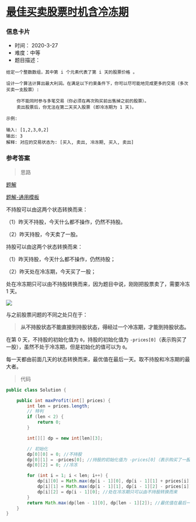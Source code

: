 # [最佳买卖股票时机含冷冻期](https://leetcode-cn.com/problems/best-time-to-buy-and-sell-stock-with-cooldown/)

### 信息卡片

- 时间： 2020-3-27
- 难度：中等
- 题目描述：

```
给定一个整数数组，其中第 i 个元素代表了第 i 天的股票价格 。

设计一个算法计算出最大利润。在满足以下约束条件下，你可以尽可能地完成更多的交易（多次买卖一支股票）:

    你不能同时参与多笔交易（你必须在再次购买前出售掉之前的股票）。
    卖出股票后，你无法在第二天买入股票 (即冷冻期为 1 天)。

示例:

输入: [1,2,3,0,2]
输出: 3 
解释: 对应的交易状态为: [买入, 卖出, 冷冻期, 买入, 卖出]
```



### 参考答案

> 思路

[题解](https://leetcode-cn.com/problems/best-time-to-buy-and-sell-stock-with-cooldown/solution/dong-tai-gui-hua-by-liweiwei1419-5/)

[题解-通用模板](https://leetcode-cn.com/problems/best-time-to-buy-and-sell-stock-with-cooldown/solution/yi-ge-fang-fa-tuan-mie-6-dao-gu-piao-wen-ti-by-lab/)

不持股可以由这两个状态转换而来：

（1）昨天不持股，今天什么都不操作，仍然不持股。

（2）昨天持股，今天卖了一股。

持股可以由这两个状态转换而来：

（1）昨天持股，今天什么都不操作，仍然持股；

（2）昨天处在冷冻期，今天买了一股；

处在冷冻期只可以由不持股转换而来，因为题目中说，刚刚把股票卖了，需要冷冻 1 天。



![](https://pic.leetcode-cn.com/6dba5214e21684d0383521aaf820b66191106473b9e8a07faaa394e5136b5f47-image.png)

与之前股票问题的不同之处只在于：

> **从不持股状态不能直接到持股状态，得经过一个冷冻期，才能到持股状态。**

在第 0 天，不持股的初始化值为 `0`，持股的初始化值为 `-prices[0]`（表示购买了一股），虽然不处于冷冻期，但是初始化的值可以为 `0`。 

每一天都由前面几天的状态转换而来，最优值在最后一天。取不持股和冷冻期的最大者。 



> 代码

```java
public class Solution {

    public int maxProfit(int[] prices) {
        int len = prices.length;
        // 特判
        if (len < 2) {
            return 0;
        }

        int[][] dp = new int[len][3];

        // 初始化
        dp[0][0] = 0; //不持股
        dp[0][1] = -prices[0]; //持股的初始化值为 -prices[0]（表示购买了一股）
        dp[0][2] = 0; //冷冻

        for (int i = 1; i < len; i++) {
            dp[i][0] = Math.max(dp[i - 1][0], dp[i - 1][1] + prices[i]); //1.昨天不持股，今天什么都不操作，仍然不持股。 2.昨天持股，今天卖了一股。
            dp[i][1] = Math.max(dp[i - 1][1], dp[i - 1][2] - prices[i]);//1.昨天持股，今天什么都不操作，仍然持股； 2.昨天处在冷冻期，今天买了一股
            dp[i][2] = dp[i - 1][0]; //处在冷冻期只可以由不持股转换而来
        }
        return Math.max(dp[len - 1][0], dp[len - 1][2]); //最优值在最后一天。取不持股和冷冻期的最大者。 
    }
}
```


